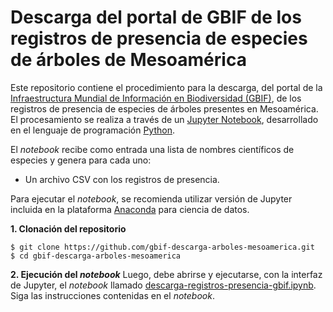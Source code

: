 # Descarga del portal de GBIF de los registros de presencia de especies de árboles de Mesoamérica
Este repositorio contiene el procedimiento para la descarga, del portal de la [Infraestructura Mundial de Información en Biodiversidad (GBIF)](https://www.gbif.org/), de los registros de presencia de especies de árboles presentes en Mesoamérica. El procesamiento se realiza a través de un [Jupyter Notebook](https://jupyter.org/), desarrollado en el lenguaje de programación [Python](https://www.python.org/).

El _notebook_ recibe como entrada una lista de nombres científicos de especies y genera para cada uno:
- Un archivo CSV con los registros de presencia.

Para ejecutar el _notebook_, se recomienda utilizar versión de Jupyter incluida en la plataforma [Anaconda](https://www.anaconda.com/) para ciencia de datos.

**1. Clonación del repositorio**
```terminal
$ git clone https://github.com/gbif-descarga-arboles-mesoamerica.git
$ cd gbif-descarga-arboles-mesoamerica
```

**2. Ejecución del _notebook_**
Luego, debe abrirse y ejecutarse, con la interfaz de Jupyter, el _notebook_ llamado [descarga-registros-presencia-gbif.ipynb](https://github.com/mfvargas/descarga-registros-presencia-gbif/blob/master/descarga-registros-presencia-gbif.ipynb). Siga las instrucciones contenidas en el _notebook_.
